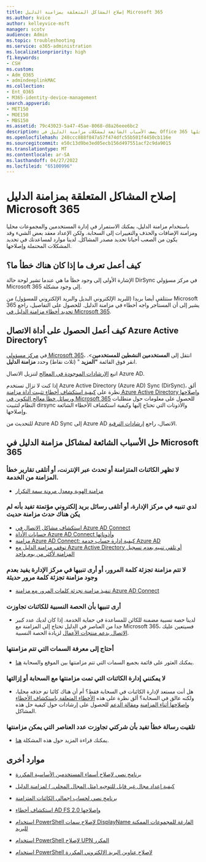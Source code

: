 ```yaml
---
title: إصلاح المشاكل المتعلقة بمزامنة الدليل Microsoft 365
ms.author: kvice
author: kelleyvice-msft
manager: scotv
audience: Admin
ms.topic: troubleshooting
ms.service: o365-administration
ms.localizationpriority: high
f1.keywords:
- CSH
ms.custom:
- Adm_O365
- admindeeplinkMAC
ms.collection:
- Ent_O365
- M365-identity-device-management
search.appverid:
- MET150
- MOE150
- MBS150
ms.assetid: 79c43023-5a47-45ae-8068-d8a26eee6bc2
description: يصف الأسباب الشائعة لمشكلات مزامنة الدليل في Office 365 ويوفر بعض الأساليب للمساعدة في استكشاف الأخطاء وإصلاحها وحلها.
ms.openlocfilehash: 248ccc888f047a57f474dfc55b501f4450cb116e
ms.sourcegitcommit: e50c13d9be3ed05ecb156d497551acf2c9da9015
ms.translationtype: MT
ms.contentlocale: ar-SA
ms.lasthandoff: 04/27/2022
ms.locfileid: "65100996"
---
```

# <a name="fixing-problems-with-directory-synchronization-for-microsoft-365"></a>إصلاح المشاكل المتعلقة بمزامنة الدليل Microsoft 365

باستخدام مزامنة الدليل، يمكنك الاستمرار في إدارة المستخدمين والمجموعات محليا ومزامنة الإضافات والحذف والتغييرات إلى السحابة. ولكن الإعداد معقد بعض الشيء وقد يكون من الصعب أحيانا تحديد مصدر المشاكل. لدينا موارد لمساعدتك في تحديد المشكلات المحتملة وإصلاحها.
  
## <a name="how-do-i-know-if-something-is-wrong"></a>كيف أعمل تعرف ما إذا كان هناك خطأ ما؟

الإشارة الأولى إلى وجود خطأ ما هي عندما تشير لوحة حالة DirSync في مركز مسؤولي Microsoft 365 إلى وجود مشكلة.
  
ستتلقى أيضا بريدا (للبريد الإلكتروني البديل والبريد الإلكتروني للمسؤول) من Microsoft 365 يشير إلى أن المستأجر واجه أخطاء في مزامنة الدليل. للحصول على التفاصيل، راجع [تحديد أخطاء مزامنة الدليل في Microsoft 365](identify-directory-synchronization-errors.md).
  
## <a name="how-do-i-get-azure-active-directory-connect-tool"></a>كيف أعمل الحصول على أداة الاتصال Azure Active Directory؟

في [مركز مسؤولي Microsoft 365](https://admin.microsoft.com)، انتقل إلى **المستخدمين النشطين للمستخدمين**\>.<a href="https://go.microsoft.com/fwlink/p/?linkid=834822" target="_blank"></a> انقر فوق القائمة **"المزيد** " (ثلاث نقاط) وحدد **مزامنة الدليل**. 
  
اتبع [الإرشادات الموجودة في المعالج](set-up-directory-synchronization.md) لتنزيل الاتصال Azure AD. 
  
إذا كنت لا تزال تستخدم Azure Active Directory (Azure AD) Sync (DirSync)، ألق نظرة على [كيفية استكشاف أخطاء تثبيت أداة مزامنة Azure Active Directory وإصلاحها ورسائل خطأ معالج التكوين في Microsoft 365](/troubleshoot/azure/active-directory/installation-configuration-wizard-errors) للحصول على معلومات حول متطلبات النظام لتثبيت dirsync والأذونات التي تحتاج إليها وكيفية استكشاف الأخطاء الشائعة وإصلاحها. 
  
للتحديث من Azure AD Sync إلى Azure AD الاتصال، راجع [إرشادات الترقية](/azure/active-directory/hybrid/how-to-dirsync-upgrade-get-started).
  
## <a name="resolving-common-causes-of-problems-with-directory-synchronization-in-microsoft-365"></a>حل الأسباب الشائعة لمشاكل مزامنة الدليل في Microsoft 365

### <a name="synchronized-objects-arent-appearing-or-updating-online-or-im-getting-synchronization-error-reports-from-the-service"></a>لا تظهر الكائنات المتزامنة أو تحدث عبر الإنترنت، أو أتلقى تقارير خطأ المزامنة من الخدمة.

- [مزامنة الهوية ومعدل مرونة سمة التكرار](/azure/active-directory/hybrid/how-to-connect-syncservice-duplicate-attribute-resiliency)

### <a name="i-have-an-alert-in-the-admin-center-or-am-receiving-automated-emails-that-there-hasnt-been-a-recent-synchronization-event"></a>لدي تنبيه في مركز الإدارة، أو أتلقى رسائل بريد إلكتروني مؤتمتة تفيد بأنه لم يكن هناك حدث مزامنة حديث
- [استكشاف مشاكل الاتصال في Azure AD Connect](/azure/active-directory/hybrid/tshoot-connect-connectivity)
- [حسابات الأداة Azure AD Connect وأذوناتها](/azure/active-directory/hybrid/reference-connect-accounts-permissions)
- [مزامنة Azure AD Connect: كيفية إدارة حساب خدمة Azure AD](/azure/active-directory/hybrid/how-to-connect-azureadaccount)
- [توقف مزامنة الدليل مع Azure Active Directory أو تلقي تنبيه بعدم تسجيل المزامنة لأكثر من يوم واحد](https://support.microsoft.com/help/2882421/directory-synchronization-to-azure-active-directory-stops-or-you-re-warned-that-sync-hasn-t-registered-in-more-than-a-day)

### <a name="password-hashes-arent-synchronizing-or-im-seeing-an-alert-in-the-admin-center-that-there-hasnt-been-a-recent-password-hash-synchronization"></a>لا تتم مزامنة تجزئة كلمة المرور، أو أرى تنبيها في مركز الإدارة يفيد بعدم وجود مزامنة تجزئة كلمة مرور حديثة
- [تنفيذ مزامنة تجزئة كلمات المرور مع مزامنة Azure AD Connect](/azure/active-directory/hybrid/how-to-connect-password-hash-synchronization)

### <a name="im-seeing-an-alert-that-object-quota-exceeded"></a>أرى تنبيها بأن الحصة النسبية للكائنات تجاوزت
- لدينا حصة نسبية مضمنة للكائن للمساعدة في حماية الخدمة. إذا كان لديك عدد كبير جدا من العناصر في الدليل تحتاج إلى المزامنة مع Microsoft 365، فسيتعين عليك [الاتصال بدعم منتجات الأعمال](https://support.office.com/article/32a17ca7-6fa0-4870-8a8d-e25ba4ccfd4b) لزيادة الحصة النسبية.

### <a name="i-need-to-know-which-attributes-are-synchronized"></a>أحتاج إلى معرفة السمات التي تتم مزامنتها
- يمكنك العثور على قائمة بجميع السمات التي تتم مزامنتها بين الموقع والسحابة [هنا](https://go.microsoft.com/fwlink/p/?LinkId=396719).

### <a name="i-cant-manage-or-remove-objects-that-were-synchronized-to-the-cloud"></a>لا يمكنني إدارة الكائنات التي تمت مزامنتها مع السحابة أو إزالتها
- هل أنت مستعد لإدارة الكائنات في السحابة فقط؟ أم أن هناك كائنا تم حذفه محليا، ولكنه عالق في السحابة؟ ألق نظرة على هذه [الأخطاء المتعلقة باستكشاف الأخطاء وإصلاحها أثناء المزامنة](/azure/active-directory/hybrid/tshoot-connect-sync-errors) [ومقالة الدعم](/troubleshoot/azure/active-directory/cannot-manage-objects) للحصول على إرشادات حول كيفية حل هذه المشاكل.

### <a name="i-got-an-error-message-that-my-company-has-exceeded-the-number-of-objects-that-can-be-synchronized"></a>تلقيت رسالة خطأ تفيد بأن شركتي تجاوزت عدد العناصر التي يمكن مزامنتها
- يمكنك قراءة المزيد حول هذه المشكلة [هنا](/troubleshoot/azure/active-directory/exceed-number-objects-synced).
   
## <a name="other-resources"></a>موارد أخرى

- [برنامج نصي لإصلاح أسماء المستخدمين الأساسية المكررة](/samples/browse/?redirectedfrom=TechNet-Gallery)
    
- [كيفية إعداد مجال غير قابل للتوجيه (مثل المجال المحلي. ) لمزامنة الدليل](prepare-a-non-routable-domain-for-directory-synchronization.md)
    
- [برنامج نصي لحساب إجمالي الكائنات المتزامنة](/samples/browse/?redirectedfrom=TechNet-Gallery)
    
- [استكشاف أخطاء AD FS 2.0 وإصلاحها](https://go.microsoft.com/fwlink/p/?LinkId=396727)
    
- [استخدام PowerShell لإصلاح سمات DisplayName الفارغة للمجموعات الممكنة للبريد](https://go.microsoft.com/fwlink/p/?LinkId=396728)
    
- [استخدام PowerShell لإصلاح UPN المكرر](https://go.microsoft.com/fwlink/p/?LinkId=396730)
    
- [استخدام PowerShell لإصلاح عناوين البريد الإلكتروني المكررة](https://go.microsoft.com/fwlink/p/?LinkId=396731)
